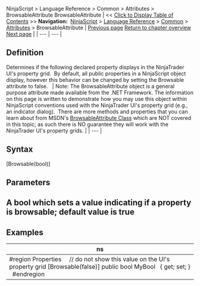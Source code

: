 ﻿
NinjaScript \> Language Reference \> Common \> Attributes \> BrowsableAttribute
BrowsableAttribute
| \<\< [Click to Display Table of Contents](browsableattribute.md) \>\> **Navigation:**     [NinjaScript](ninjascript-1.md) \> [Language Reference](language_reference_wip-1.md) \> [Common](common-1.md) \> [Attributes](attributes-1.md) \> BrowsableAttribute | [Previous page](attributes-1.md) [Return to chapter overview](attributes-1.md) [Next page](categoryorderattribute-1.md) |
| --- | --- |
## Definition
Determines if the following declared property displays in the NinjaTrader UI's property grid.  By default, all public properties in a NinjaScript object display, however this behavior can be changed by setting the Browsable attribute to false.
 
| Note: The BrowsableAttribute object is a general purpose attribute made available from the .NET Framework. The information on this page is written to demonstrate how you may use this object within NinjaScript conventions used with the NinjaTrader UI's property grid (e.g., an indicator dialog).  There are more methods and properties that you can learn about from MSDN's [BrowsableAttribute Class](https://msdn.microsoft.com/en-us/library/system.componentmodel.browsableattribute(v=vs.110).aspx) which are NOT covered in this topic; as such there is NO guarantee they will work with the NinjaTrader UI's property grids. |
| --- |

## Syntax
\[Browsable(bool)]
 
## Parameters
## A bool which sets a value indicating if a property is browsable; default value is true
## 
## Examples
| ns |
| --- |
| \#region Properties      // do not show this value on the UI's property grid \[Browsable(false)] public bool MyBool    { get; set; }   \#endregion |

